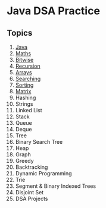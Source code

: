# Java DSA Practice

## Topics

1. [Java](./src/myPackage/j1basics/)
1. [Maths](./src/myPackage/j2maths/)
1. [Bitwise](./src/myPackage/j3bitwise/)
1. [Recursion](./src/myPackage/j4recursion/)
1. [Arrays](./src/myPackage/j5Arrays/)
1. [Searching](./src/myPackage/j6Searching/)
1. [Sorting](./src/myPackage/j7Sorting/)
1. [Matrix](./src/myPackage/j8Matrix/)
1. Hashing
1. Strings
1. Linked List
1. Stack
1. Queue
1. Deque
1. Tree
1. Binary Search Tree
1. Heap
1. Graph
1. Greedy
1. Backtracking
1. Dynamic Programming
1. Trie
1. Segment & Binary Indexed Trees
1. Disjoint Set
1. DSA Projects
